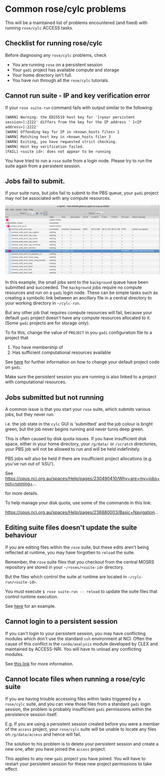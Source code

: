 # Common rose/cylc problems

This will be a maintained list of problems encountered (and fixed) with running `rose/cylc` ACCESS tasks.

## Checklist for running rose/cylc

Before diagnosing any `rose/cylc` problems, check
- You are running `rose` on a persistent session
- Your `gadi` project has available compute and storage
- Your home directory isn't full.
- You have run through all the `rose/cylc` tutorials.

## Cannot run suite - IP and key verification error

If your `rose suite-run` command fails with output similar to the following:
```
[WARN] Warning: the ED25519 host key for '[<your persistent session>]:2222' differs from the key for the IP address ' [<IP address>]:2222'
[WARN] Offending key for IP in <known_hosts files> 1
[WARN] Matching host key in <known_hosts file> 3
[WARN] Exiting, you have requested strict checking.
[WARN] Host key verification failed.
[FAIL] <suite id>: does not appear to be running
```
You have tried to run a `rose` suite from a login node. Please try to run the suite again from a persistent session.

## Jobs fail to submit.

If your suite runs, but jobs fail to submit to the PBS queue, your `gadi` project may not be associated with any compute resources.

![submit failed](./images/submit-failed.png)

In this example, the small jobs sent to the `background` queue have been submitted and succeeded. The `background` jobs require no compute resources and run on a `gadi` login node. These can be simple tasks such as creating a symbolic link between an ancillary file in a central directory to your working directory in `~/cylc-run`. 

But any other job that requires compute resources will fail, because your default `gadi` project doesn't have any compute resources allocated to it.  (Some `gadi` projects are for storage only).

To fix this, change the value of `PROJECT` in you `gadi` configuration file to a project that
1. You have membership of
2. Has sufficient computational resources available

See [here](https://opus.nci.org.au/spaces/Help/pages/230490489/FAQ...#FAQ...-'Permissiondenied'messagewhenworkingonanewproject.1) for further information on how to change your default project code on `gadi`.

Make sure the persistent session you are running is also linked to a project with computational resources.

## Jobs submitted but not running

A common issue is that you start your `rose` suite, which submits various jobs, but they never run.

i.e. the job state in the `cylc` GUI is 'submitted' and the job colour is bright green, but the job never begins running and never turns deep green.

This is often caused by disk quota issues. If you have insufficient disk space, either in your home directory, your `/g/data/` or `/scratch` directories, your PBS job will not be allowed to run and will be held indefinitely.

PBS jobs will also be held if there are insufficient project allocations (e.g. you've run out of 'kSU').

See https://opus.nci.org.au/spaces/Help/pages/230490410/Why+are+my+jobs+not+running+...

for more details.

To help manage your disk quota, use some of the commands in this link:

https://opus.nci.org.au/spaces/Help/pages/236880003/Basic+Navigation...

## Editing suite files doesn't update the suite behaviour

If you are editing files within the `rose` suite, but these edits aren't being reflected at runtime, you may have forgotten to `reload` the suite. 

Remember, the `rose` suite files that you checkout from the central MOSRS repository are stored in your `~/roses/<suite-id>` directory.

But the files which control the suite at runtime are located in `~/cylc-run/<suite-id>`.

You must execute `$ rose suite-run -- reload` to update the suite files that control runtime execution.

See [here](./trouble-shooting.md#broken-tasks) for an example.

## Cannot login to a persistent session

If you can't login to your persistent session, you may have conflicting modules which don't use the standard `ssh` environment at NCI. Often the cause of this conflict is the `conda/analysis` module developed by CLEX and maintained by ACCESS-NRI.  You will have to unload any conflicting modules.

See [this link](../mosrs/mosrs-intro.md#persistent-sessions) for more information.

## Cannot locate files when running a rose/cylc suite

If you are having trouble accessing files within tasks triggered by a `rose/cylc` suite, and you can view those files from a standard `gadi` login session, the problem is probably insufficient `gadi` permissions within the persistence session itself.

E.g. If you are using a persistent session created before you were a member of the `access` project, your `rose/cylc` suite will be unable to locate any files on `/g/data/access` and hence will fail.

The solution to his problem is to delete your persistent session and create a new one, after you have joined the `access` project. 

This applies to any new `gadi` project you have joined. You will have to restart your persistent session for these new project permissions to take effect.